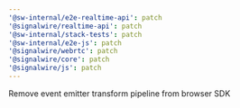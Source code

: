 ```yaml
---
'@sw-internal/e2e-realtime-api': patch
'@signalwire/realtime-api': patch
'@sw-internal/stack-tests': patch
'@sw-internal/e2e-js': patch
'@signalwire/webrtc': patch
'@signalwire/core': patch
'@signalwire/js': patch
---
```


Remove event emitter transform pipeline from browser SDK
